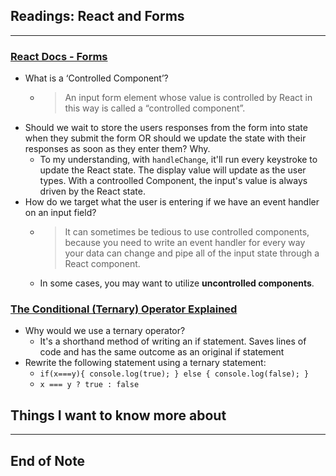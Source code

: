 ## Readings: React and Forms
***
### [React Docs - Forms](https://reactjs.org/docs/forms.html)
- What is a ‘Controlled Component’?
  * > An input form element whose value is controlled by React in this way is called a “controlled component”.
- Should we wait to store the users responses from the form into state when they submit the form OR should we update the state with their responses as soon as they enter them? Why.
  * To my understanding, with `handleChange`, it'll run every keystroke to update the React state. The display value will update as the user types. With a controolled Component, the input's value is always driven by the React state.
- How do we target what the user is entering if we have an event handler on an input field?
  * > It can sometimes be tedious to use controlled components, because you need to write an event handler for every way your data can change and pipe all of the input state through a React component.
  * In some cases, you may want to utilize **uncontrolled components**.

### [The Conditional (Ternary) Operator Explained](https://codeburst.io/javascript-the-conditional-ternary-operator-explained-cac7218beeff)
- Why would we use a ternary operator?
  * It's a shorthand method of writing an if statement. Saves lines of code and has the same outcome as an original if statement
- Rewrite the following statement using a ternary statement:
  *   `if(x===y){
 console.log(true);
  } else {
 console.log(false);
  }`
  * `x === y ? true : false`
  

## Things I want to know more about

***
 ## End of Note
